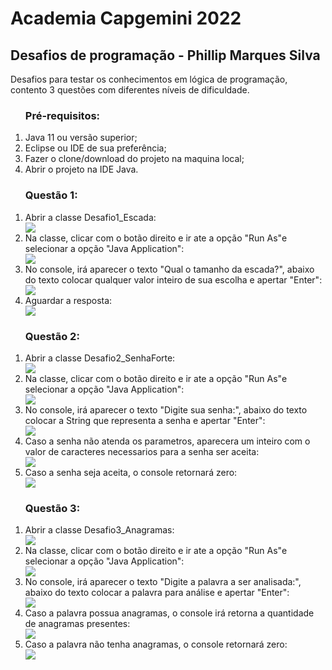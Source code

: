 <h1> Academia Capgemini 2022</h1>

<h2>Desafios de programação - Phillip Marques Silva</h2>
<p>Desafios para testar os conhecimentos em lógica de programação, contento 3 questões com diferentes níveis de dificuldade.</p>

<ol> <h3>Pré-requisitos:</h3>
    <li> Java 11 ou versão superior;</li>
    <li> Eclipse ou IDE de sua preferência;</li>
    <li> Fazer o clone/download do projeto na maquina local;</li>
    <li> Abrir o projeto na IDE Java.</li>
</ol>


<ol> <h3>Questão 1:</h3>
    <li>Abrir a classe Desafio1_Escada:</li>
    <img align="center" src="/assets/classe_Escada.JPG">
    <li>Na classe, clicar com o botão direito e ir ate a opção "Run As"e selecionar a opção "Java Application":</li>
    <img aling="center" src="assets/run_as.JPG">
    <li>No console, irá aparecer o texto "Qual o tamanho da escada?", abaixo do texto colocar qualquer valor inteiro de sua escolha e apertar "Enter":</li>
    <img aling="center" src="assets/exemplo_escada.JPG">
    <li>Aguardar a resposta:</li>
    <img aling="center" src="assets/resposta_escada.JPG">
</ol>

<ol> <h3>Questão 2:</h3>
    <li>Abrir a classe Desafio2_SenhaForte:</li>
    <img align="center" src="/assets/classe_Senha.JPG">
    <li>Na classe, clicar com o botão direito e ir ate a opção "Run As"e selecionar a opção "Java Application":</li>
    <img aling="center" src="assets/run_as.JPG">
    <li>No console, irá aparecer o texto "Digite sua senha:", abaixo do texto colocar a String que representa a senha e apertar "Enter":</li>
    <img aling="center" src="assets/exemplo_Senha.JPG">
    <li>Caso a senha não atenda os parametros, aparecera um inteiro com o valor de caracteres necessarios para a senha ser aceita:</li>
    <img aling="center" src="assets/resposta_SenhaErro.JPG">
    <li>Caso a senha seja aceita, o console retornará zero:</li>
    <img align="center" src="assets/resposta_SenhaOK.JPG">
</ol>

<ol> <h3>Questão 3:</h3>
    <li>Abrir a classe Desafio3_Anagramas:</li>
    <img align="center" src="/assets/classe_Anagrama.JPG">
    <li>Na classe, clicar com o botão direito e ir ate a opção "Run As"e selecionar a opção "Java Application":</li>
    <img aling="center" src="assets/run_as.JPG">
    <li>No console, irá aparecer o texto "Digite a palavra a ser analisada:", abaixo do texto colocar a palavra para análise e apertar "Enter":</li>
    <img aling="center" src="assets/exemplo_Anagrama.JPG">
    <li>Caso a palavra possua anagramas, o console irá retorna a quantidade de anagramas presentes:</li>
    <img aling="center" src="assets/resposta_ComAnagrama.JPG">
    <li>Caso a palavra não tenha anagramas, o console retornará zero:</li>
    <img align="center" src="assets/resposta_SemAnagrama.JPG">
</ol>